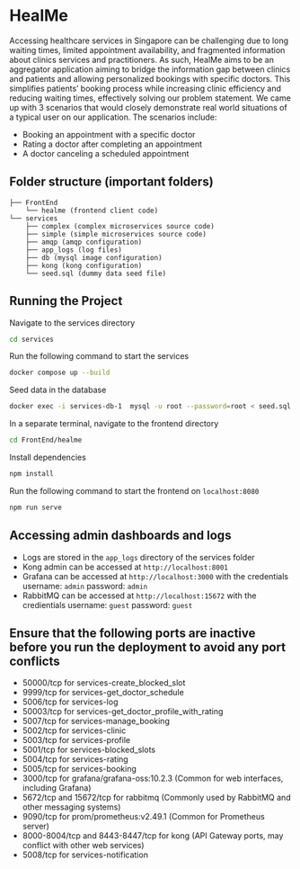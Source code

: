 # HealMe

Accessing healthcare services in Singapore can be challenging due to long waiting times, limited appointment availability, and fragmented information about clinics services and practitioners. As such, HealMe aims to be an aggregator application aiming to bridge the information gap between clinics and patients and allowing personalized bookings with specific doctors. This simplifies patients’ booking process while increasing clinic efficiency and reducing waiting times, effectively solving our problem statement. We came up with 3 scenarios that would closely demonstrate real world situations of a typical user on our application. The scenarios include: 
- Booking an appointment with a specific doctor 
- Rating a doctor after completing an appointment  
- A doctor canceling a scheduled appointment 

## Folder structure (important folders)
```
├── FrontEnd
    └── healme (frontend client code)
└── services
    ├── complex (complex microservices source code)
    ├── simple (simple microservices source code)
    ├── amqp (amqp configuration)
    ├── app_logs (log files)
    ├── db (mysql image configuration)
    ├── kong (kong configuration)
    └── seed.sql (dummy data seed file)
```


## Running the Project

Navigate to the services directory

```bash
cd services
```
Run the following command to start the services

```bash
docker compose up --build
```
Seed data in the database

```bash
docker exec -i services-db-1  mysql -u root --password=root < seed.sql
``` 

In a separate terminal, navigate to the frontend directory

```bash
cd FrontEnd/healme
```

Install dependencies

```bash
npm install
```

Run the following command to start the frontend on `localhost:8080`

```bash
npm run serve
```

## Accessing admin dashboards and logs
- Logs are stored in the `app_logs` directory of the services folder
- Kong admin can be accessed at `http://localhost:8001`
- Grafana can be accessed at `http://localhost:3000` with the credentials username: `admin` password: `admin`
- RabbitMQ can be accessed at `http://localhost:15672` with the credientials username: `guest` password: `guest`


## Ensure that the following ports are inactive before you run the deployment to avoid any port conflicts
- 50000/tcp for services-create_blocked_slot
- 9999/tcp for services-get_doctor_schedule
- 5006/tcp for services-log
- 50003/tcp for services-get_doctor_profile_with_rating
- 5007/tcp for services-manage_booking
- 5002/tcp for services-clinic
- 5003/tcp for services-profile
- 5001/tcp for services-blocked_slots
- 5004/tcp for services-rating
- 5005/tcp for services-booking
- 3000/tcp for grafana/grafana-oss:10.2.3 (Common for web interfaces, including Grafana)
- 5672/tcp and 15672/tcp for rabbitmq (Commonly used by RabbitMQ and other messaging systems)
- 9090/tcp for prom/prometheus:v2.49.1 (Common for Prometheus server)
- 8000-8004/tcp and 8443-8447/tcp for kong (API Gateway ports, may conflict with other web services)
- 5008/tcp for services-notification
